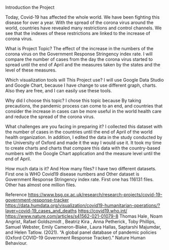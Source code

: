 
Introduction the Project

Today, Covid-19 has affected the whole world. We have been fighting this disease for over a year. With the spread of the corona virus around the world, countries have revealed many restrictions and control channels. We see that the indexes of these restrictions are linked to the increase of corona virus.

What is Project Topic?
The effect of the increase in the numbers of the corona virus on the Government Response Stringency index rate. I will compare the number of cases from the day the corona virus started to spread until the end of April and the measures taken by the states and the level of these measures.

Which visualization tools will This Project use?
I will use Google Data Studio and Google Chart, because I have change to use different graph, charts. Also they are free, and I can easily use these tools.

Why did I choose this topic?
I chose this topic because By taking precautions, the pandemic process can come to an end, and countries that consider the increase in cases can be more useful in the world health care and reduce the spread of the corona virus.

What challenges are you facing in preparing it?
I collected this dataset with the number of cases in the countries until the end of April of the world health organization. In addition, I edited the data in the study conducted by the University of Oxford and made it the way I would use it. It took my time to create charts and charts that compare this data with the country-based numbers with the Google Chart application and the measure level until the end of April.

How much data is it? And How many files?
I have two different datasets. First one is WHO Covid19 disease numbers and Other dataset is Government Response Stringency index rate. First one has 116131 files. Other has almost one million  files.

Reference
https://www.bsg.ox.ac.uk/research/research-projects/covid-19-government-response-tracker
https://data.humdata.org/visualization/covid19-humanitarian-operations/?layer=covid-19_cases_and_deaths
https://covid19.who.int/
https://www.nature.com/articles/s41562-021-01079-8
Thomas Hale , Noam Angrist , Rafael Goldszmidt , Beatriz Kira , Anna Petherick , Toby Phillips, Samuel Webster, Emily Cameron-Blake , Laura Hallas, Saptarshi Majumdar, and Helen Tatlow. (2021). “A global panel database of pandemic policies (Oxford COVID-19 Government Response Tracker).” Nature Human Behaviour.

